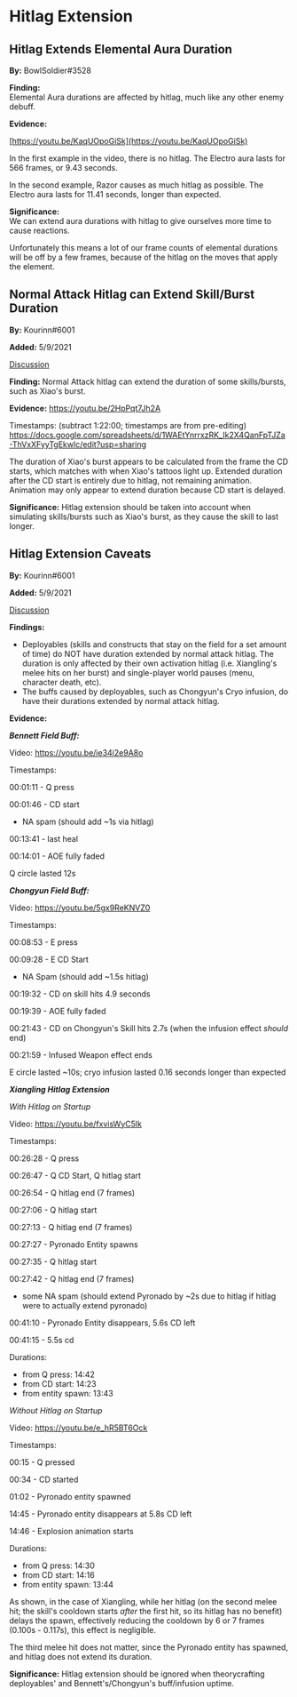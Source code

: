 # Hitlag Extension

## Hitlag Extends Elemental Aura Duration <a id="docs-internal-guid-116d1688-7fff-1539-a82f-c218e3de996c"></a>

**By:** BowlSoldier\#3528

**Finding:**  
Elemental Aura durations are affected by hitlag, much like any other enemy debuff.

**Evidence:**

[https://youtu.be/KaqUOpoGiSk](https://youtu.be/KaqUOpoGiSk)

In the first example in the video, there is no hitlag. The Electro aura lasts for 566 frames, or 9.43 seconds.

In the second example, Razor causes as much hitlag as possible. The Electro aura lasts for 11.41 seconds, longer than expected.

**Significance:**  
We can extend aura durations with hitlag to give ourselves more time to cause reactions.

Unfortunately this means a lot of our frame counts of elemental durations will be off by a few frames, because of the hitlag on the moves that apply the element.

## Normal Attack Hitlag can Extend Skill/Burst Duration

**By:** Kourinn\#6001

**Added:** 5/9/2021

[Discussion](https://tickettool.xyz/direct?url=https://cdn.discordapp.com/attachments/835912799343476766/840072673961967646/transcript-hitlag-extension-testing.html)

**Finding:** Normal Attack hitlag can extend the duration of some skills/bursts, such as Xiao's burst.

**Evidence:** https://youtu.be/2HpPqt7Jh2A 

Timestamps: (subtract 1:22:00; timestamps are from pre-editing) https://docs.google.com/spreadsheets/d/1WAEtYnrrxzRK_Ik2X4QanFpTJZa-ThVxXFyyTgEkwlc/edit?usp=sharing

The duration of Xiao's burst appears to be calculated from the frame the CD starts, which matches with when Xiao's tattoos light up. Extended duration after the CD start is entirely due to hitlag, not remaining animation. Animation may only appear to extend duration because CD start is delayed.

**Significance:** Hitlag extension should be taken into account when simulating skills/bursts such as Xiao's burst, as they cause the skill to last longer.

## Hitlag Extension Caveats

**By:** Kourinn\#6001

**Added:** 5/9/2021

[Discussion](https://tickettool.xyz/direct?url=https://cdn.discordapp.com/attachments/835912799343476766/840072673961967646/transcript-hitlag-extension-testing.html)

**Findings:**
* Deployables (skills and constructs that stay on the field for a set amount of time) do NOT have duration extended by normal attack hitlag. The duration is only affected by their own activation hitlag (i.e. Xiangling's melee hits on her burst) and single-player world pauses (menu, character death, etc).
* The buffs caused by deployables, such as Chongyun's Cryo infusion, do have their durations extended by normal attack hitlag.

**Evidence:**

***Bennett Field Buff:***

Video: https://youtu.be/ie34i2e9A8o

Timestamps: 

00:01:11 - Q press

00:01:46 - CD start

* NA spam (should add ~1s via hitlag)

00:13:41 - last heal

00:14:01 - AOE fully faded

Q circle lasted 12s

***Chongyun Field Buff:***

Video: https://youtu.be/5gx9ReKNVZ0

Timestamps:

00:08:53 - E press

00:09:28 - E CD Start

* NA Spam (should add ~1.5s hitlag)

00:19:32 - CD on skill hits 4.9 seconds

00:19:39 - AOE fully faded

00:21:43 - CD on Chongyun's Skill hits 2.7s (when the infusion effect *should* end)

00:21:59 - Infused Weapon effect ends

E circle lasted ~10s; cryo infusion lasted 0.16 seconds longer than expected

***Xiangling Hitlag Extension***

*With Hitlag on Startup*

Video: https://youtu.be/fxvisWyC5lk

Timestamps:

00:26:28 - Q press

00:26:47 - Q CD Start, Q hitlag start

00:26:54 - Q hitlag end (7 frames)

00:27:06 - Q hitlag start

00:27:13 - Q hitlag end (7 frames)

00:27:27 - Pyronado Entity spawns

00:27:35 - Q hitlag start

00:27:42 - Q hitlag end (7 frames)

* some NA spam (should extend Pyronado by ~2s due to hitlag if hitlag were to actually extend pyronado)

00:41:10 - Pyronado Entity disappears, 5.6s CD left

00:41:15 - 5.5s cd

Durations:
* from Q press: 14:42
* from CD start: 14:23
* from entity spawn: 13:43

*Without Hitlag on Startup*

Video: https://youtu.be/e_hR5BT6Ock

Timestamps:

00:15 - Q pressed

00:34 - CD started

01:02 - Pyronado entity spawned

14:45 - Pyronado entity disappears at 5.8s CD left 

14:46 - Explosion animation starts

Durations:
* from Q press: 14:30
* from CD start: 14:16
* from entity spawn: 13:44

As shown, in the case of Xiangling, while her hitlag (on the second melee hit; the skill's cooldown starts *after* the first hit, so its hitlag has no benefit) delays the spawn, effectively reducing the cooldown by 6 or 7 frames (0.100s - 0.117s), this effect is negligible. 

The third melee hit does not matter, since the Pyronado entity has spawned, and hitlag does not extend its duration.

**Significance:** Hitlag extension should be ignored when theorycrafting deployables' and Bennett's/Chongyun's buff/infusion uptime.
